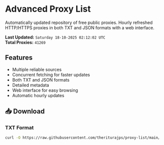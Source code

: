 # Advanced Proxy List

Automatically updated repository of free public proxies. Hourly refreshed HTTP/HTTPS proxies in both TXT and JSON formats with a web interface.

**Last Updated:** `Saturday 18-10-2025 02:12:02 UTC`  
**Total Proxies:** `41269`

## Features
- Multiple reliable sources
- Concurrent fetching for faster updates
- Both TXT and JSON formats
- Detailed metadata
- Web interface for easy browsing
- Automatic hourly updates

## 📥 Download

### TXT Format
```bash
curl -O https://raw.githubusercontent.com/theriturajps/proxy-list/main/proxies.txt